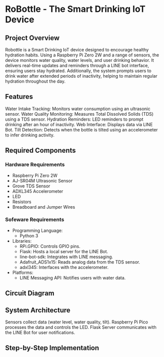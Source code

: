 # RoBottle - The Smart Drinking IoT Device

## Project Overview
Robottle is a Smart Drinking IoT device designed to encourage healthy hydration habits. Using a Raspberry Pi Zero 2W and a range of sensors, the device monitors water quality, water levels, and user drinking behavior. It delivers real-time updates and reminders through a LINE bot interface, ensuring users stay hydrated. Additionally, the system prompts users to drink water after extended periods of inactivity, helping to maintain regular hydration throughout the day.

## Features
Water Intake Tracking: Monitors water consumption using an ultrasonic sensor.
Water Quality Monitoring: Measures Total Dissolved Solids (TDS) using a TDS sensor.
Hydration Reminders: LED reminders to prompt drinking after an hour of inactivity.
Web Interface: Displays data via LINE Bot.
Tilt Detection: Detects when the bottle is tilted using an accelerometer to infer drinking activity.

## Required Components
### Hardware Requirements
- Raspberry Pi Zero 2W
- AJ-SR04M Ultrasonic Sensor
- Grove TDS Sensor
- ADXL345 Accelerometer
- LED
- Resistors
- Breadboard and Jumper Wires

### Sofeware Requirements
- Programming Language:
  - Python 3
- Libraries:
  - RPi.GPIO: Controls GPIO pins.
  - Flask: Hosts a local server for the LINE Bot.
  - line-bot-sdk: Integrates with LINE messaging.
  - Adafruit_ADS1x15: Reads analog data from the TDS sensor.
  - adxl345: Interfaces with the accelerometer.
- Platforms:
  - LINE Messaging API: Notifies users with water data.
 
## Circuit Diagram

## System Architecture
Sensors collect data (water level, water quality, tilt).
Raspberry Pi Pico processes the data and controls the LED.
Flask Server communicates with the LINE Bot for user notifications.

## Step-by-Step Implementation




